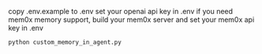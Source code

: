 copy .env.example to .env
set your openai api key in .env
if you need mem0x memory support, build your mem0x server and set your mem0x api key in .env
```sh
python custom_memory_in_agent.py
```